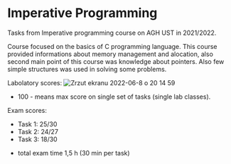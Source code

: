 # Imperative Programming

Tasks from Imperative programming course on AGH UST in 2021/2022.

Course focused on the basics of C programming language.
This course provided informations about memory management and alocation, also second main point of this course was knowledge about pointers. Also few simple structures was used in solving some problems.

Labolatory scores:
![Zrzut ekranu 2022-06-8 o 20 14 59](https://user-images.githubusercontent.com/69080157/172688013-22f08bfa-e2a4-4d3f-80b0-d50eb434bc06.png)

* 100 - means max score on single set of tasks (single lab classes).

Exam scores:
- Task 1: 25/30
- Task 2: 24/27
- Task 3: 18/30

* total exam time 1,5 h (30 min per task)